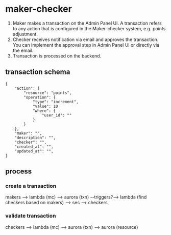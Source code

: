 # maker-checker

1. Maker makes a transaction on the Admin Panel Ul. A transaction refers to any action
that is configured in the Maker-checker system, e.g. points adjustment.
2. Checker receives notification via email and approves the transaction. You can
implement the approval step in Admin Panel Ul or directly via the email.
3. Transaction is processed on the backend.


## transaction schema
```
{
    "action": {
        "resource": "points",
        "operation": {
            "type": "increment",
            "value": 10
            "where": {
                "user_id": ""
            }
        }
    },
    "maker": "",
    "description": "",
    "checker": "",
    "created_at": "",
    "updated_at": "",
}
```

## process

### create a transaction
makers --> lambda (mc) --> aurora (txn) --triggers?--> lambda (find checkers based on makers) --> ses --> checkers

### validate transaction
checkers --> lambda (mc) --> aurora (txn)
                         --> aurora (resource)

